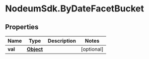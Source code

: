 # NodeumSdk.ByDateFacetBucket

## Properties

Name | Type | Description | Notes
------------ | ------------- | ------------- | -------------
**val** | [**Object**](.md) |  | [optional] 


